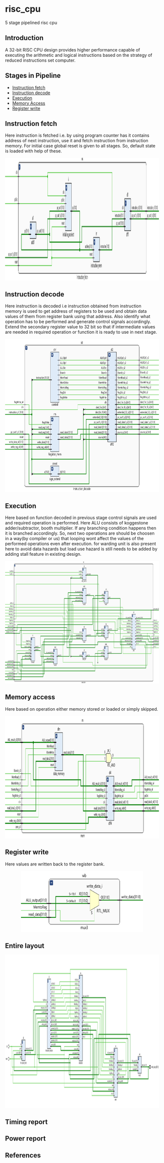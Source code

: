 # risc_cpu
5 stage pipelined risc cpu

## Introduction
A 32-bit RISC CPU design provides higher performance capable of executing the arithmetic and logical instructions based on the strategy of reduced instructions set computer.

## Stages in Pipeline

- [Instruction fetch](https://github.com/Sairamakula1999/risc_cpu/blob/main/README.md#instruction-fetch)
- [Instruction decode](https://github.com/Sairamakula1999/risc_cpu/blob/main/README.md#instruction-decode)
- [Execution](https://github.com/Sairamakula1999/risc_cpu/blob/main/README.md#execution)
- [Memory Access](https://github.com/Sairamakula1999/risc_cpu/blob/main/README.md#Memory-access)
- [Register write](https://github.com/Sairamakula1999/risc_cpu/blob/main/README.md#Register-write)

## Instruction fetch
Here instruction is fetched i.e. by using program counter has it contains address of next instruction, use it and fetch instruction from instruction memory. For initial case global reset is given to all stages. So, default state is loaded with help of these.

<p align="center">
<img src="images/2.png" width =800 height= 400>
</p>

## Instruction decode
Here instruction is decoded i.e instruction obtained from instruction memory is used to get address of registers to be used and obtain data values of them from register bank using that address. Also identify what operation has to be performed and generate control signals accordingly. Extend the secondary register value to 32 bit so that if intermediate values are needed in required operation or function it is ready to use in next stage. 
<p align="center">
<img src="images/3.png" width =800 height= 500>
</p>

## Execution
Here based on function decoded in previous stage control signals are used and required operation is performed. Here ALU consists of koggestone adder/subtractor, booth multiplier. If any branching condition happens then it is branched accordingly. So, next two operations are should be choosen in a way(by compiler or us) that looping wont affect the values of the performed operations even after execution. for warding unit is also present here to avoid data hazards but load use hazard is still needs to be added by adding stall feature in existing design.
<p align="center">
<img src="images/8.png" width =800 height= 400>
</p>

## Memory access
Here based on operation either memory stored or loaded or simply skipped.
<p align="center">
<img src="images/4.png" width =800 height= 400>
</p>

## Register write
Here values are written back to the register bank.
<p align="center">
<img src="images/5.png" width =400 height= 200>
</p>

## Entire layout
<p align="center">
<img src="images/1.png" width =1000 height= 500>
</p>

## Timing report

## Power report

## References


